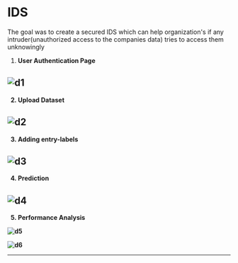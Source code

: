 # IDS
The goal was to create a secured IDS which can help organization's if any intruder(unauthorized access to the companies data) tries to access them unknowingly <br>

1. <b>User Authentication Page <br>



   
![d1](https://github.com/user-attachments/assets/82b3d0ed-584d-4e01-a211-1b5f09c7ad04) <br>
--------------------------------------------------------------------------------------------
2. <b>Upload Dataset <br>



   
![d2](https://github.com/user-attachments/assets/e1f0bd66-c928-4ceb-88e9-ed8c66f7a578) <br>
--------------------------------------------------------------------------------------------
3. <b>Adding entry-labels <br>



   
![d3](https://github.com/user-attachments/assets/2a6754ad-a30e-4108-beeb-7a6fbe66e49c) <br>
--------------------------------------------------------------------------------------------
4. <b>Prediction <br>


   
![d4](https://github.com/user-attachments/assets/3a3bb6ab-9973-4f54-86c4-00327676a181) <br>
--------------------------------------------------------------------------------------------
5. <b>Performance Analysis <br>


   
![d5](https://github.com/user-attachments/assets/653f8479-881b-410f-9a7a-a39b4ee9c794) <br>


![d6](https://github.com/user-attachments/assets/d2f8b591-7203-40f8-aa3f-3501e3740a7c) <br>

--------------------------------------------------------------------------------------------
